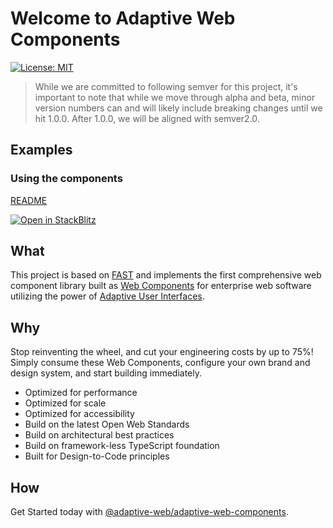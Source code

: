 # Welcome to Adaptive Web Components

[![License: MIT](https://img.shields.io/badge/License-MIT-yellow.svg)](https://opensource.org/licenses/MIT)

> While we are committed to following semver for this project, it's important to note that while we move through alpha and beta, minor version numbers can and will likely include breaking changes until we hit 1.0.0. After 1.0.0, we will be aligned with semver2.0.

## Examples

### Using the components
[README](https://github.com/Adaptive-Web-Community/Adaptive-Web-Components/tree/main/examples/use-adaptive-components/README.md)

[![Open in StackBlitz](https://developer.stackblitz.com/img/open_in_stackblitz.svg)](https://stackblitz.com/github/Adaptive-Web-Community/Adaptive-Web-Components/tree/main/examples/use-adaptive-components)

## What

This project is based on [FAST](https://www.fast.design) and implements the first comprehensive web component library built as [Web Components](https://www.webcomponents.org/introduction) for enterprise web software utilizing the power of [Adaptive User Interfaces](packages/adaptive-ui/).

## Why

Stop reinventing the wheel, and cut your engineering costs by up to 75%! Simply consume these Web Components, configure your own brand and design system, and start building immediately. 

* Optimized for performance
* Optimized for scale
* Optimized for accessibility
* Build on the latest Open Web Standards
* Build on architectural best practices
* Build on framework-less TypeScript foundation
* Built for Design-to-Code principles

## How

Get Started today with [@adaptive-web/adaptive-web-components](packages/adaptive-web-components/).
